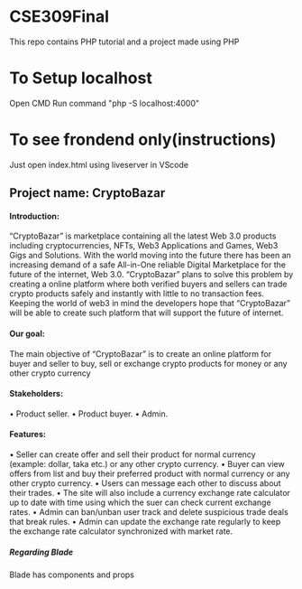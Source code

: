# CSE309Final
This repo contains PHP tutorial and a project made using PHP
# To Setup localhost
Open CMD
Run command "php -S localhost:4000"
# To see frondend only(instructions)
Just open index.html using liveserver in VScode

## Project name: CryptoBazar
#### Introduction: 
“CryptoBazar” is marketplace containing all the latest Web 3.0 products including cryptocurrencies, NFTs, Web3 Applications and Games, Web3 Gigs and Solutions. With the world moving into the future there has been an increasing demand of a safe All-in-One reliable Digital Marketplace for the future of the internet, Web 3.0. “CryptoBazar” plans to solve this problem by creating a online platform where both verified buyers and sellers can trade crypto products safely and instantly with little to no transaction fees. Keeping the world of web3 in mind the developers hope that “CryptoBazar” will be able to create such platform that will support the future of internet.
#### Our goal: 
The main objective of “CryptoBazar” is to create an online platform for buyer and seller to buy, sell or exchange  crypto products for money or any other crypto currency
#### Stakeholders: 
•	Product seller.
•	Product buyer.
•	Admin.
#### Features:
•	Seller can create offer and sell their product for normal currency (example: dollar, taka etc.) or any other crypto currency.
•	Buyer can view offers from list and buy their preferred product with normal currency or any other crypto currency.
•	Users can message each other to discuss about their trades.
•	The site will also include a currency exchange rate calculator up to date with time using which the suer can check current exchange rates.
•	Admin can ban/unban user track and delete suspicious trade deals that break rules.
•	Admin can update the exchange rate regularly to keep the exchange rate calculator synchronized with market rate.

##### Regarding Blade
Blade has components and props


